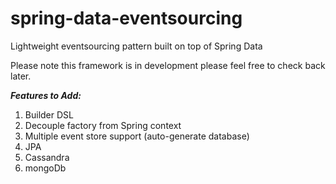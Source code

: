 # spring-data-eventsourcing #
Lightweight eventsourcing pattern built on top of Spring Data

Please note this framework is in development please feel free to check back later.

***Features to Add:***  
1. Builder DSL  
2. Decouple factory from Spring context  
3. Multiple event store support (auto-generate database)  
4. JPA  
5. Cassandra  
6. mongoDb  

